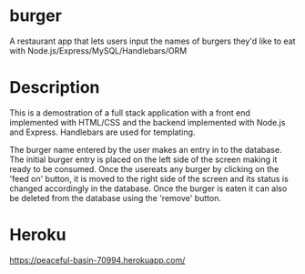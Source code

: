 # burger

 A restaurant app that lets users input the names of burgers they'd like to eat with Node.js/Express/MySQL/Handlebars/ORM

# Description
 
 This is a demostration of a full stack application with a front end implemented with HTML/CSS and the backend implemented with Node.js and Express. Handlebars are used for templating.
 
 The burger name entered by the user makes an entry in to the database.  The initial burger entry is placed on the left side of the screen making it ready to be consumed. Once the usereats any burger by clicking on the 'feed on' button, it is moved to the right side of the screen and  its status is changed accordingly in the database. Once the burger is eaten it can also be deleted from the database using the 'remove' button.
 
 # Heroku
 
 https://peaceful-basin-70994.herokuapp.com/
 
 
